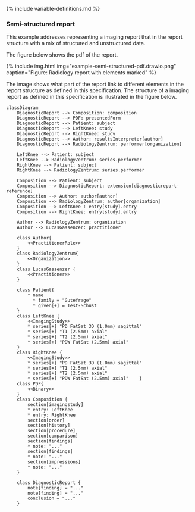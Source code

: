 {% include variable-definitions.md %}

### Semi-structured report

This example addresses representing a imaging report that in the report structure with a mix of structured and unstructured data.

The figure below shows the pdf of the report.

{% include img.html img="example-semi-structured-pdf.drawio.png" caption="Figure: Radiology report with elements marked" %}

The image shows what part of the report link to different elements in the report structure as defined in this specification. The structure of a imaging report as defined in this specification is illustrated in the figure below.

<!-- {% include img.html img="example-semi-structured.drawio.png" caption="Figure: Unstructured Report" %} -->

```mermaid
classDiagram
    DiagnosticReport --> Composition: composition
    DiagnosticReport --> PDF: presentedForm
    DiagnosticReport --> Patient: subject
    DiagnosticReport --> LeftKnee: study
    DiagnosticReport --> RightKnee: study
    DiagnosticReport --> Author: resultsInterpreter[author]
    DiagnosticReport --> RadiologyZentrum: performer[organization]
    
    LeftKnee --> Patient: subject
    LeftKnee --> RadiologyZentrum: series.performer
    RightKnee --> Patient: subject
    RightKnee --> RadiologyZentrum: series.performer

    Composition --> Patient: subject
    Composition --> DiagnosticReport: extension[diagnosticreport-reference]
    Composition --> Author: author[author]
    Composition --> RadiologyZentrum: author[organization]
    Composition --> LeftKnee : entry[study].entry
    Composition --> RightKnee: entry[study].entry
    
    Author --> RadiologyZentrum: organization
    Author --> LucasGassenzer: practitioner

    class Author{
        <<PractitionerRole>>
    }
    class RadiologyZentrum{
        <<Organization>>
    }
    class LucasGassenzer {
        <<Practitioner>>
    }

    class Patient{
        * name 
          * family = "Gutefrage"
          * given[+] = Test-Schust
    }
    class LeftKnee {
        <<ImagingStudy>> 
        * series[+] "PD FatSat 3D (1.0mm) sagittal"
        * series[+] "T1 (2.5mm) axial"
        * series[+] "T2 (2.5mm) axial"
        * series[+] "PDW FatSat (2.5mm) axial"
    }
    class RightKnee {
        <<ImagingStudy>> 
        * series[+] "PD FatSat 3D (1.0mm) sagittal"
        * series[+] "T1 (2.5mm) axial"
        * series[+] "T2 (2.5mm) axial"
        * series[+] "PDW FatSat (2.5mm) axial"    }
    class PDF{
        <<Binary>>
    }
    class Composition {
        section[imagingstudy]
        * entry: LeftKnee
        * entry: RightKnee
        section[order]
        section[history]
        section[procedure]
        section[comparison]
        section[findings]
        * note: "..."
        section[findings]
        * note: "..."
        section[impressions]
        * note: "..."
    }

    class DiagnosticReport {
        note[finding] = "..."
        note[finding] = "..."
        conclusion = "..."
    }
```